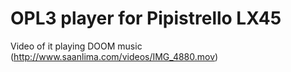 # OPL3 player for Pipistrello LX45

Video of it playing DOOM music (http://www.saanlima.com/videos/IMG_4880.mov)

